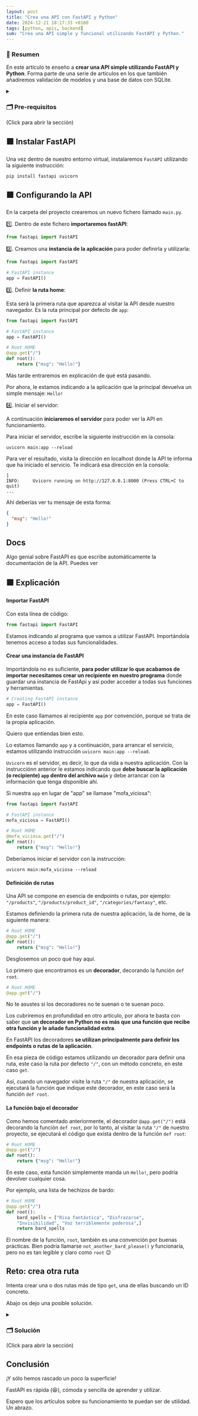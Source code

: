 ```yaml
---
layout: post
title: "Crea una API con FastAPI y Python"
date: 2024-12-21 18:17:33 +0100
tags: [python, apis, backend]
sum: "Crea una API simple y funcional utilizando FastAPI y Python."
---
```


### 📌 Resumen

En este artículo te enseño a **crear una API simple utilizando FastAPI y Python**. Forma parte de una serie de artículos en los que también añadiremos validación de modelos y una base de datos con SQLite.

<details>

  <summary>
  
  <h3>🗂️ Pre-requisitos</h3> (Click para abrir la sección)
  
  </summary>

  <hr>

  <div markdown="1">
  
  **Puedes omitir esta parte si ya tienes una carpeta para el proyecto y un entorno virtual creado**.

Para poder desarrollar una pequeña API con FastAPI y Python, te recomiendo seguir las siguientes instrucciones:

1️⃣. Crea una carpeta en tu PC para alojar el proyecto

2️⃣. Instala Python si no lo tenías instalado

3️⃣. Crea un entorno virtual para trabajar cómodamente en el proyecto

Personalmente te recomiendo `virtualenv`. Para crear un ambiente virtual con `virtualenv` primero debes instalar `virtualenv` si no lo tienes:

```shell
pip install virtualenv
```

A continuación, **dentro de la carpeta que alojará el proyecto**, escribiremos la siguiente instrucción para crear nuestro entorno virtual:

```shell
virtualenv env
```

Una vez se haya creado es neceario **activar dicho entorno**. Si utilizas Windows, escribe:

```shell
env\Scripts\activate
```

Si utilizas Mac o Linux, escribe:

```shell
source env/bin/activate
```

Deberías ver en la consola que estás dentro de tu entorno porque la ubicación se precede con un `(env)`:

```shell
(env) C:\Users\...
```

  </div>
</details>

## 🟪 Instalar FastAPI

Una vez dentro de nuestro entorno virtual, instalaremos `FastAPI` utilizando la siguiente instrucción:

```shell
pip install fastapi uvicorn
```

## 🟪 Configurando la API

En la carpeta del proyecto crearemos un nuevo fichero llamado `main.py`.

1️⃣. Dentro de este fichero **importaremos fastAPI**:

```python
from fastapi import FastAPI
```

2️⃣. Creamos una **instancia de la aplicación** para poder definirla y utilizarla:

```python
from fastapi import FastAPI

# FastAPI instance
app = FastAPI()
```

3️⃣. Definir **la ruta home**:

Esta será la primera ruta que aparezca al visitar la API desde nuestro navegador. Es la ruta principal por defecto de `app`:

```python
from fastapi import FastAPI

# FastAPI instance
app = FastAPI()

# Root HOME
@app.get("/")
def root():
    return {"msg": "Hello!"}
```

Más tarde entraremos en explicación de qué está pasando.

Por ahora, le estamos indicando a la aplicación que la principal devuelva un simple mensaje: `Hello!`

4️⃣. Iniciar el servidor:

A continuación **iniciaremos el servidor** para poder ver la API en funcionamiento.

Para iniciar el servidor, escribe la siguiente instrucción en la consola:

```shell
uvicorn main:app --reload
```

Para ver el resultado, visita la dirección en localhost donde la API te informa que ha iniciado el servicio. Te indicará esa dirección en la consola:

```shell
]
INFO:     Uvicorn running on http://127.0.0.1:8000 (Press CTRL+C to quit)
...
```

Ahí deberías ver tu mensaje de esta forma:

```json
{
  "msg": "Hello!"
}
```

## Docs

Algo genial sobre FastAPI es que escribe automáticamente la documentación de la API. Puedes ver

## 🟪 Explicación

#### Importar FastAPI

Con esta línea de código:

```python
from fastapi import FastAPI
```

Estamos indicando al programa que vamos a utilizar FastAPI. Importándola tenemos acceso a todas sus funcionalidades.

#### Crear una instancia de FastAPI

Importándola no es suficiente, **para poder utilizar lo que acabamos de importar necesitamos crear un recipiente en nuestro programa** donde guardar una instancia de FastApi y así poder acceder a todas sus funciones y herramientas.

```python
# Creating FastAPI instance
app = FastAPI()
```

En este caso llamamos al recipiente `app` por convención, porque se trata de la propia aplicación.

Quiero que entiendas bien esto.

Lo estamos llamando `app` y a continuación, para arrancar el servicio, estamos utilizando instrucción `uvicorn main:app --reload`.

`Uvicorn` es el servidor, es decir, lo que da vida a nuestra aplicación.
Con la instrucciónn anterior le estamos indicando que **debe buscar la aplicación (o recipiente) `app` dentro del archivo `main`** y debe arrancar con la información que tenga disponible ahí.

Si nuestra `app` en lugar de "app" se llamase "mofa_viciosa":

```python
from fastapi import FastAPI

# FastAPI instance
mofa_viciosa = FastAPI()

# Root HOME
@mofa_viciosa.get("/")
def root():
    return {"msg": "Hello!"}
```

Deberíamos iniciar el servidor con la instrucción:

```shell
uvicorn main:mofa_viciosa --reload
```

#### Definición de rutas

Una API se compone en esencia de endpoints o rutas, por ejemplo: `"/products"`, `"/products/product_id"`, `"/categories/fantasy"`, etc.

Estamos definiendo la primera ruta de nuestra aplicación, la de home, de la siguiente manera:

```python
# Root HOME
@app.get("/")
def root():
    return {"msg": "Hello!"}
```

Desglosemos un poco qué hay aquí.

Lo primero que encontramos es un **decorador**, decorando la función `def root`.

```python
# Root HOME
@app.get("/")
```

No te asustes si los decoradores no te suenan o te suenan poco.

Los cubriremos en profundidad en otro artículo, por ahora te basta con saber que **un decorador en Python no es más que una función que recibe otra función y le añade funcionalidad extra**.

En FastAPI los decoradores **se utilizan principalmente para definir los endpoints o rutas de la aplicación**.

En esa pieza de código estamos utilizando un decorador para definir una ruta, este caso la ruta por defecto `"/"`, con un método concreto, en este caso `get`.

Así, cuando un navegador visite la ruta `"/"` de nuestra aplicación, se ejecutará la función que indique este decorador, en este caso será la función `def root`.

#### La función bajo el decorador

Como hemos comentado anteriormente, el decorador `@app.get("/")` está decorando la función `def root`, por lo tanto, al visitar la ruta `"/"` de nuestro proyecto, se ejecutará el código que exista dentro de la función `def root`:

```python
# Root HOME
@app.get("/")
def root():
    return {"msg": "Hello!"}
```

En este caso, esta función simplemente manda un `Hello!`, pero podría devolver cualquier cosa.

Por ejemplo, una lista de hechizos de bardo:

```python
# Root HOME
@app.get("/")
def root():
    bard_spells = ["Risa fantástica", "Disfrazarse",
    "Invisibilidad", "Voz terriblemente poderosa",]
    return bard_spells
```

El nombre de la función, `root`, también es una convención por buenas prácticas.
Bien podría llamarse `not_another_bard_please()` y funcionaría, pero no es tan legible y claro como `root` 😉

## Reto: crea otra ruta

Intenta crear una o dos rutas más de tipo `get`, una de ellas buscando un ID concreto.

Abajo os dejo una posible solución.

<details>

  <summary>
  
  <h3>🗂️ Solución</h3> (Click para abrir la sección)
  
  </summary>

  <hr>

  <div markdown="1">

```python

from fastapi import FastAPI

# Getting the APP
app = FastAPI()

# Root HOME
@app.get("/")
def root():
    return {"msg": "Hello!"}

# List of bard spells
bard_spells = ["Risa fantástica", "Disfrazarse",
    "Invisibilidad", "Voz terriblemente poderosa",]


@app.get("/spells")
def get_spells():
    """ Function to retrieve all bard spells """
    return bard_spells


@app.get("/spells/{spell_id}")
def get_single_spell(spell_id: int):
    """ This function retrieves a bard spell given an ID.
    Before searching the spell, we check wether the spell_id
    is greater than 0 (not negative) and less than the total
    length of the bard_spells list.
    """
    if 0 <= spell_id < len(bard_spells):
        return bard_spells[spell_id]
    else:
      # If the spell is not found...
        return "Spell not found!"

```

  </div>

</details>

## Conclusión

¡Y sólo hemos rascado un poco la superficie!

FastAPI es rápida (😆), cómoda y sencilla de aprender y utilizar.

Espero que los artículos sobre su funcionamiento te puedan ser de utilidad. Un abrazo.

